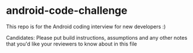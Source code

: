 # android-code-challenge

This repo is for the Android coding interview for new developers :)

Candidates:
Please put build instructions, assumptions and any other notes that you'd like your reviewers to
know about in this file